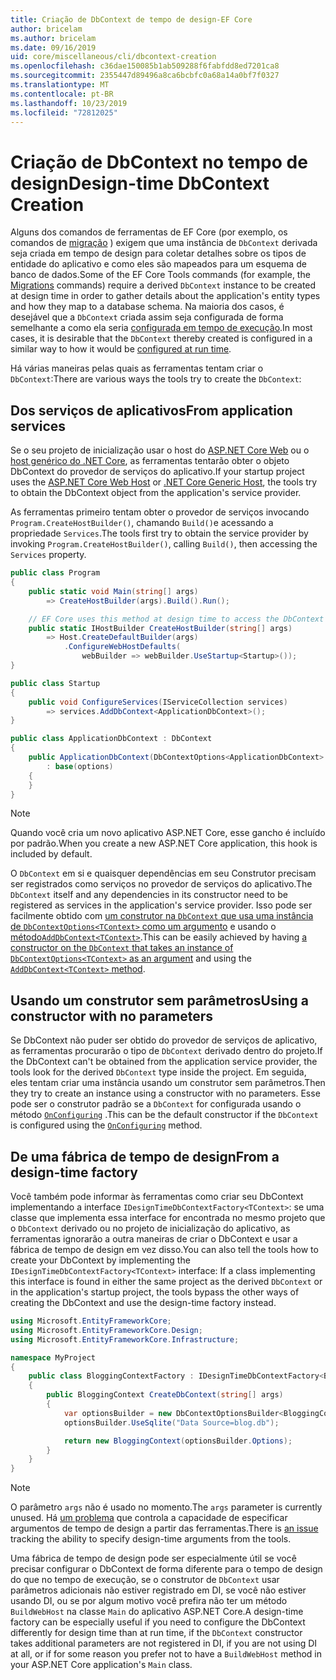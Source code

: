 ```yaml
---
title: Criação de DbContext de tempo de design-EF Core
author: bricelam
ms.author: bricelam
ms.date: 09/16/2019
uid: core/miscellaneous/cli/dbcontext-creation
ms.openlocfilehash: c36dae150085b1ab509288f6fabfdd8ed7201ca8
ms.sourcegitcommit: 2355447d89496a8ca6bcbfc0a68a14a0bf7f0327
ms.translationtype: MT
ms.contentlocale: pt-BR
ms.lasthandoff: 10/23/2019
ms.locfileid: "72812025"
---
```

# <a name="design-time-dbcontext-creation"></a><span data-ttu-id="3998d-102">Criação de DbContext no tempo de design</span><span class="sxs-lookup"><span data-stu-id="3998d-102">Design-time DbContext Creation</span></span>

<span data-ttu-id="3998d-103">Alguns dos comandos de ferramentas de EF Core (por exemplo, os comandos de [migração][1] ) exigem que uma instância de `DbContext` derivada seja criada em tempo de design para coletar detalhes sobre os tipos de entidade do aplicativo e como eles são mapeados para um esquema de banco de dados.</span><span class="sxs-lookup"><span data-stu-id="3998d-103">Some of the EF Core Tools commands (for example, the [Migrations][1] commands) require a derived `DbContext` instance to be created at design time in order to gather details about the application's entity types and how they map to a database schema.</span></span> <span data-ttu-id="3998d-104">Na maioria dos casos, é desejável que a `DbContext` criada assim seja configurada de forma semelhante a como ela seria [configurada em tempo de execução][2].</span><span class="sxs-lookup"><span data-stu-id="3998d-104">In most cases, it is desirable that the `DbContext` thereby created is configured in a similar way to how it would be [configured at run time][2].</span></span>

<span data-ttu-id="3998d-105">Há várias maneiras pelas quais as ferramentas tentam criar o `DbContext`:</span><span class="sxs-lookup"><span data-stu-id="3998d-105">There are various ways the tools try to create the `DbContext`:</span></span>

## <a name="from-application-services"></a><span data-ttu-id="3998d-106">Dos serviços de aplicativos</span><span class="sxs-lookup"><span data-stu-id="3998d-106">From application services</span></span>

<span data-ttu-id="3998d-107">Se o seu projeto de inicialização usar o host do [ASP.NET Core Web][3] ou o [host genérico do .NET Core][4], as ferramentas tentarão obter o objeto DbContext do provedor de serviços do aplicativo.</span><span class="sxs-lookup"><span data-stu-id="3998d-107">If your startup project uses the [ASP.NET Core Web Host][3] or [.NET Core Generic Host][4], the tools try to obtain the DbContext object from the application's service provider.</span></span>

<span data-ttu-id="3998d-108">As ferramentas primeiro tentam obter o provedor de serviços invocando `Program.CreateHostBuilder()`, chamando `Build()`e acessando a propriedade `Services`.</span><span class="sxs-lookup"><span data-stu-id="3998d-108">The tools first try to obtain the service provider by invoking `Program.CreateHostBuilder()`, calling `Build()`, then accessing the `Services` property.</span></span>

``` csharp
public class Program
{
    public static void Main(string[] args)
        => CreateHostBuilder(args).Build().Run();

    // EF Core uses this method at design time to access the DbContext
    public static IHostBuilder CreateHostBuilder(string[] args)
        => Host.CreateDefaultBuilder(args)
            .ConfigureWebHostDefaults(
                webBuilder => webBuilder.UseStartup<Startup>());
}

public class Startup
{
    public void ConfigureServices(IServiceCollection services)
        => services.AddDbContext<ApplicationDbContext>();
}

public class ApplicationDbContext : DbContext
{
    public ApplicationDbContext(DbContextOptions<ApplicationDbContext> options)
        : base(options)
    {
    }
}
```

> [!NOTE]
> <span data-ttu-id="3998d-109">Quando você cria um novo aplicativo ASP.NET Core, esse gancho é incluído por padrão.</span><span class="sxs-lookup"><span data-stu-id="3998d-109">When you create a new ASP.NET Core application, this hook is included by default.</span></span>

<span data-ttu-id="3998d-110">O `DbContext` em si e quaisquer dependências em seu Construtor precisam ser registrados como serviços no provedor de serviços do aplicativo.</span><span class="sxs-lookup"><span data-stu-id="3998d-110">The `DbContext` itself and any dependencies in its constructor need to be registered as services in the application's service provider.</span></span> <span data-ttu-id="3998d-111">Isso pode ser facilmente obtido com [um construtor na `DbContext` que usa uma instância de `DbContextOptions<TContext>` como um argumento][5] e usando o [método`AddDbContext<TContext>`][6].</span><span class="sxs-lookup"><span data-stu-id="3998d-111">This can be easily achieved by having [a constructor on the `DbContext` that takes an instance of `DbContextOptions<TContext>` as an argument][5] and using the [`AddDbContext<TContext>` method][6].</span></span>

## <a name="using-a-constructor-with-no-parameters"></a><span data-ttu-id="3998d-112">Usando um construtor sem parâmetros</span><span class="sxs-lookup"><span data-stu-id="3998d-112">Using a constructor with no parameters</span></span>

<span data-ttu-id="3998d-113">Se DbContext não puder ser obtido do provedor de serviços de aplicativo, as ferramentas procurarão o tipo de `DbContext` derivado dentro do projeto.</span><span class="sxs-lookup"><span data-stu-id="3998d-113">If the DbContext can't be obtained from the application service provider, the tools look for the derived `DbContext` type inside the project.</span></span> <span data-ttu-id="3998d-114">Em seguida, eles tentam criar uma instância usando um construtor sem parâmetros.</span><span class="sxs-lookup"><span data-stu-id="3998d-114">Then they try to create an instance using a constructor with no parameters.</span></span> <span data-ttu-id="3998d-115">Esse pode ser o construtor padrão se a `DbContext` for configurada usando o método [`OnConfiguring`][7] .</span><span class="sxs-lookup"><span data-stu-id="3998d-115">This can be the default constructor if the `DbContext` is configured using the [`OnConfiguring`][7] method.</span></span>

## <a name="from-a-design-time-factory"></a><span data-ttu-id="3998d-116">De uma fábrica de tempo de design</span><span class="sxs-lookup"><span data-stu-id="3998d-116">From a design-time factory</span></span>

<span data-ttu-id="3998d-117">Você também pode informar às ferramentas como criar seu DbContext implementando a interface `IDesignTimeDbContextFactory<TContext>`: se uma classe que implementa essa interface for encontrada no mesmo projeto que o `DbContext` derivado ou no projeto de inicialização do aplicativo, as ferramentas ignorarão a outra maneiras de criar o DbContext e usar a fábrica de tempo de design em vez disso.</span><span class="sxs-lookup"><span data-stu-id="3998d-117">You can also tell the tools how to create your DbContext by implementing the `IDesignTimeDbContextFactory<TContext>` interface: If a class implementing this interface is found in either the same project as the derived `DbContext` or in the application's startup project, the tools bypass the other ways of creating the DbContext and use the design-time factory instead.</span></span>

``` csharp
using Microsoft.EntityFrameworkCore;
using Microsoft.EntityFrameworkCore.Design;
using Microsoft.EntityFrameworkCore.Infrastructure;

namespace MyProject
{
    public class BloggingContextFactory : IDesignTimeDbContextFactory<BloggingContext>
    {
        public BloggingContext CreateDbContext(string[] args)
        {
            var optionsBuilder = new DbContextOptionsBuilder<BloggingContext>();
            optionsBuilder.UseSqlite("Data Source=blog.db");

            return new BloggingContext(optionsBuilder.Options);
        }
    }
}
```

> [!NOTE]
> <span data-ttu-id="3998d-118">O parâmetro `args` não é usado no momento.</span><span class="sxs-lookup"><span data-stu-id="3998d-118">The `args` parameter is currently unused.</span></span> <span data-ttu-id="3998d-119">Há [um problema][8] que controla a capacidade de especificar argumentos de tempo de design a partir das ferramentas.</span><span class="sxs-lookup"><span data-stu-id="3998d-119">There is [an issue][8] tracking the ability to specify design-time arguments from the tools.</span></span>

<span data-ttu-id="3998d-120">Uma fábrica de tempo de design pode ser especialmente útil se você precisar configurar o DbContext de forma diferente para o tempo de design do que no tempo de execução, se o construtor de `DbContext` usar parâmetros adicionais não estiver registrado em DI, se você não estiver usando DI, ou se por algum motivo você prefira não ter um método `BuildWebHost` na classe `Main` do aplicativo ASP.NET Core.</span><span class="sxs-lookup"><span data-stu-id="3998d-120">A design-time factory can be especially useful if you need to configure the DbContext differently for design time than at run time, if the `DbContext` constructor takes additional parameters are not registered in DI, if you are not using DI at all, or if for some reason you prefer not to have a `BuildWebHost` method in your ASP.NET Core application's `Main` class.</span></span>

  [1]: xref:core/managing-schemas/migrations/index
  [2]: xref:core/miscellaneous/configuring-dbcontext
  [3]: /aspnet/core/fundamentals/host/web-host
  [4]: /aspnet/core/fundamentals/host/generic-host
  [5]: xref:core/miscellaneous/configuring-dbcontext#constructor-argument
  [6]: xref:core/miscellaneous/configuring-dbcontext#using-dbcontext-with-dependency-injection
  [7]: xref:core/miscellaneous/configuring-dbcontext#onconfiguring
  [8]: https://github.com/aspnet/EntityFrameworkCore/issues/8332
